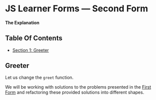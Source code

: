 
<!-- GENERATED DOCUMENT! DO NOT EDIT! -->
# JS Learner Forms &mdash; Second Form #
#### The Explanation ####


## Table Of Contents ##

- [Section 1: Greeter](#user-content-greeter)

## Greeter ##
Let us change the `greet` function.
    


We will be working with solutions to the problems presented in the [First Form](./FIRST-FORM.md) and refactoring these provided solutions into different shapes.
<!-- GENERATED DOCUMENT! DO NOT EDIT! -->
    